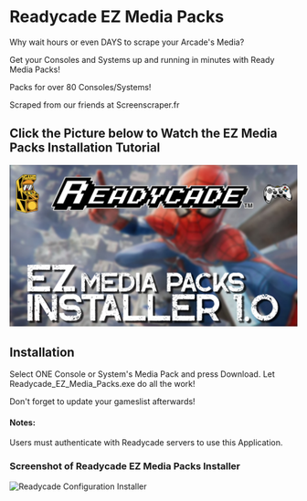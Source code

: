 # Readycade EZ Media Packs

Why wait hours or even DAYS to scrape your Arcade's Media?

Get your Consoles and Systems up and running in minutes with Ready Media Packs!

Packs for over 80 Consoles/Systems!

Scraped from our friends at Screenscraper.fr

## Click the Picture below to Watch the EZ Media Packs Installation Tutorial
[![EZ Media Packs](EZ_Media_Pack.jpg)](https://www.youtube.com/watch?v=alRtrSygBp0)

## Installation
Select ONE Console or System's Media Pack and press Download. Let Readycade_EZ_Media_Packs.exe do all the work!

Don't forget to update your gameslist afterwards!

#### Notes:
Users must authenticate with Readycade servers to use this Application.

### Screenshot of Readycade EZ Media Packs Installer
![Readycade Configuration Installer](https://github.com/readycade/readycade_media/blob/master/readycade_mediapacks.PNG)